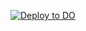 [![Deploy to DO](https://www.deploytodo.com/do-btn-blue.svg)](https://cloud.digitalocean.com/apps/new?repo=https://github.com/PropClaimsPro/skyvault-deploy/tree/main)
